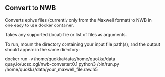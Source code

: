 ## Convert to NWB

Converts ephys files (currently only from the Maxwell format) to NWB in one easy to use docker container.

Takes any supported (local) file or list of files as arguments.

To run, mount the directory containing your input file path(s), and the output should appear in the same directory:

  docker run -v /home/quokka/data:/home/quokka/data quay.io/ucsc_cgl/nwb-converter:0.1 python3 /bin/run.py /home/quokka/data/your_maxwell_file.raw.h5
